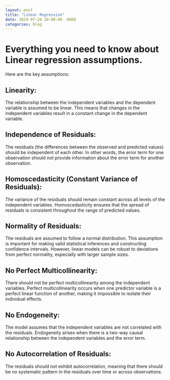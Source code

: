 ```yaml
---
layout: post
title: "Linear Regression"
date: 2024-07-28 10:00:00 -0000
categories: blog
---
```


# Everything you need to know about Linear regression assumptions.

Here are the key assumptions:

## Linearity:

The relationship between the independent variables and the dependent variable is assumed to be linear. This means that changes in the independent variables result in a constant change in the dependent variable.

## Independence of Residuals:

The residuals (the differences between the observed and predicted values) should be independent of each other. In other words, the error term for one observation should not provide information about the error term for another observation.

## Homoscedasticity (Constant Variance of Residuals):

The variance of the residuals should remain constant across all levels of the independent variables. Homoscedasticity ensures that the spread of residuals is consistent throughout the range of predicted values.

## Normality of Residuals:

The residuals are assumed to follow a normal distribution. This assumption is important for making valid statistical inferences and constructing confidence intervals. However, linear models can be robust to deviations from perfect normality, especially with larger sample sizes.

## No Perfect Multicollinearity:

There should not be perfect multicollinearity among the independent variables. Perfect multicollinearity occurs when one predictor variable is a perfect linear function of another, making it impossible to isolate their individual effects.

## No Endogeneity:

The model assumes that the independent variables are not correlated with the residuals. Endogeneity arises when there is a two-way causal relationship between the independent variables and the error term.

## No Autocorrelation of Residuals:

The residuals should not exhibit autocorrelation, meaning that there should be no systematic pattern in the residuals over time or across observations.

